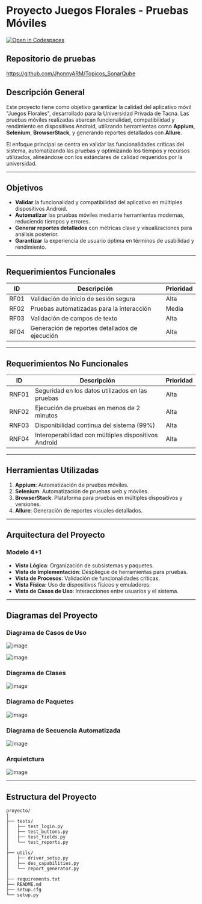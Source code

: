 # Proyecto Juegos Florales - Pruebas Móviles

[![Open in Codespaces](https://classroom.github.com/assets/launch-codespace-2972f46106e565e64193e422d61a12cf1da4916b45550586e14ef0a7c637dd04.svg)](https://classroom.github.com/open-in-codespaces?assignment_repo_id=17295804)
## Repositorio de pruebas
https://github.com/JhonnyARM/Topicos_SonarQube

## **Descripción General**
Este proyecto tiene como objetivo garantizar la calidad del aplicativo móvil "Juegos Florales", desarrollado para la Universidad Privada de Tacna. Las pruebas móviles realizadas abarcan funcionalidad, compatibilidad y rendimiento en dispositivos Android, utilizando herramientas como **Appium**, **Selenium**, **BrowserStack**, y generando reportes detallados con **Allure**.

El enfoque principal se centra en validar las funcionalidades críticas del sistema, automatizando las pruebas y optimizando los tiempos y recursos utilizados, alineándose con los estándares de calidad requeridos por la universidad.

---

## **Objetivos**
- **Validar** la funcionalidad y compatibilidad del aplicativo en múltiples dispositivos Android.
- **Automatizar** las pruebas móviles mediante herramientas modernas, reduciendo tiempos y errores.
- **Generar reportes detallados** con métricas clave y visualizaciones para análisis posterior.
- **Garantizar** la experiencia de usuario óptima en términos de usabilidad y rendimiento.

---

## **Requerimientos Funcionales**
| ID   | Descripción                                      | Prioridad |
|------|--------------------------------------------------|-----------|
| RF01 | Validación de inicio de sesión segura           | Alta      |
| RF02 | Pruebas automatizadas para la interacción       | Media     |
| RF03 | Validación de campos de texto                   | Alta      |
| RF04 | Generación de reportes detallados de ejecución  | Alta      |

---

## **Requerimientos No Funcionales**
| ID    | Descripción                                         | Prioridad |
|-------|-----------------------------------------------------|-----------|
| RNF01 | Seguridad en los datos utilizados en las pruebas    | Alta      |
| RNF02 | Ejecución de pruebas en menos de 2 minutos          | Alta      |
| RNF03 | Disponibilidad continua del sistema (99%)           | Alta      |
| RNF04 | Interoperabilidad con múltiples dispositivos Android | Alta      |

---

## **Herramientas Utilizadas**
1. **Appium**: Automatización de pruebas móviles.
2. **Selenium**: Automatización de pruebas web y móviles.
3. **BrowserStack**: Plataforma para pruebas en múltiples dispositivos y versiones.
4. **Allure**: Generación de reportes visuales detallados.

---

## **Arquitectura del Proyecto**
### **Modelo 4+1**
- **Vista Lógica**: Organización de subsistemas y paquetes.
- **Vista de Implementación**: Despliegue de herramientas para pruebas.
- **Vista de Procesos**: Validación de funcionalidades críticas.
- **Vista Física**: Uso de dispositivos físicos y emuladores.
- **Vista de Casos de Uso**: Interacciones entre usuarios y el sistema.

---

## **Diagramas del Proyecto**

### **Diagrama de Casos de Uso**
![image](https://github.com/user-attachments/assets/a3815c3a-c07f-4c0a-ab73-5166c14e5b75)

![image](https://github.com/user-attachments/assets/090c209e-c633-4e0c-a19e-c833245a044b)


### **Diagrama de Clases**
![image](https://github.com/user-attachments/assets/4cc73500-ed14-403e-8c23-313b6bda798a)

### **Diagrama de Paquetes**
![image](https://github.com/user-attachments/assets/080755f6-bfaa-4630-8baa-b1fa8590ef92)

### **Diagrama de Secuencia Automatizada**
![image](https://github.com/user-attachments/assets/10f2fc5a-9038-4eb1-8f0f-1452729ae13a)

### **Arquietctura**
![image](https://github.com/user-attachments/assets/dc67c05e-3718-45e5-89c5-82aa49bb12e9)

---

## **Estructura del Proyecto**
```plaintext
proyecto/
│
├── tests/
│   ├── test_login.py
│   ├── test_buttons.py
│   ├── test_fields.py
│   └── test_reports.py
│
├── utils/
│   ├── driver_setup.py
│   ├── des_capabilities.py
│   └── report_generator.py
│
├── requirements.txt
├── README.md
├── setup.cfg
└── setup.py
